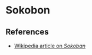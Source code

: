 # Sokobon

## References

- [Wikipedia article on _Sokoban_](https://en.wikipedia.org/wiki/Sokoban)
